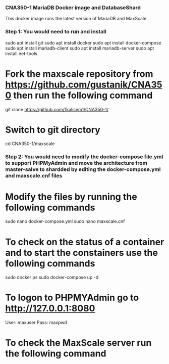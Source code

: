 ### CNA350-1 MariaDB Docker image and DatabaseShard

This docker image runs the latest version of MariaDB and MaxScale

### Step 1: You would need to run and install 

sudo apt install git
sudo apt install docker
sudo apt install docker-compose
sudo apt install mariadb-client
sudo apt install mariadb-server
sudo apt install net-tools

# Fork the maxscale repository from https://github.com/gustanik/CNA350 then run the following command

git clone https://github.com/1kalisem1/CNA350-1/

# Switch to git directory

cd CNA350-1/maxscale

### Step 2: You would need to modify the docker-compose file.yml to support PHPMyAdmin and move the architecture from master-salve to shardded by editing the docker-compose.yml and maxscale.cnf files

# Modify the files by running the following commands 

sudo nano docker-compose.yml
sudo nano maxscale.cnf

# To check on the status of a container and to start the constainers use the following commands

sudo docker ps
sudo docker-compose up -d 

# To logon to PHPMYAdmin go to http://127.0.0.1:8080 

User: maxuser
Pass: maxpwd

# To check the MaxScale server run the following command






